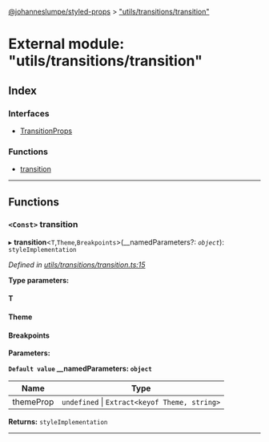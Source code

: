 [@johanneslumpe/styled-props](../README.md) > ["utils/transitions/transition"](../modules/_utils_transitions_transition_.md)

# External module: "utils/transitions/transition"

## Index

### Interfaces

* [TransitionProps](../interfaces/_utils_transitions_transition_.transitionprops.md)

### Functions

* [transition](_utils_transitions_transition_.md#transition)

---

## Functions

<a id="transition"></a>

### `<Const>` transition

▸ **transition**<`T`,`Theme`,`Breakpoints`>(__namedParameters?: *`object`*): `styleImplementation`

*Defined in [utils/transitions/transition.ts:15](https://github.com/johanneslumpe/styled-props/blob/8e709f1/src/utils/transitions/transition.ts#L15)*

**Type parameters:**

#### T 
#### Theme 
#### Breakpoints 
**Parameters:**

**`Default value` __namedParameters: `object`**

| Name | Type |
| ------ | ------ |
| themeProp | `undefined` \| `Extract<keyof Theme, string>` |

**Returns:** `styleImplementation`

___

